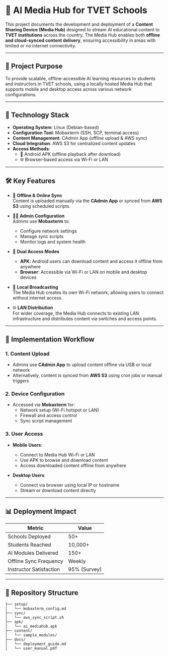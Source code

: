  # 📡 AI Media Hub for TVET Schools

This project documents the development and deployment of a **Content Sharing Device (Media Hub)** designed to stream AI educational content to **TVET institutions** across the country. The Media Hub enables both **offline and cloud-synced content delivery**, ensuring accessibility in areas with limited or no internet connectivity.

---

## 🎯 Project Purpose

To provide scalable, offline-accessible AI learning resources to students and instructors in TVET schools, using a locally hosted Media Hub that supports mobile and desktop access across various network configurations.

---

## 🧰 Technology Stack

- **Operating System**: Linux (Debian-based)
- **Configuration Tool**: Mobaxterm (SSH, SCP, terminal access)
- **Content Management**: CAdmin App (offline upload & AWS sync)
- **Cloud Integration**: AWS S3 for centralized content updates
- **Access Methods**:
  - 📱 Android APK (offline playback after download)
  - 🌐 Browser-based access via Wi-Fi or LAN

---

## 🛠️ Key Features

- 🔄 **Offline & Online Sync**  
  Content is uploaded manually via the **CAdmin App** or synced from **AWS S3** using scheduled scripts.

- 🧑‍💻 **Admin Configuration**  
  Admins use **Mobaxterm** to:
  - Configure network settings
  - Manage sync scripts
  - Monitor logs and system health

- 📲 **Dual Access Modes**  
  - **APK**: Android users can download content and access it offline from anywhere  
  - **Browser**: Accessible via Wi-Fi or LAN on mobile and desktop devices

- 📡 **Local Broadcasting**  
  The Media Hub creates its own Wi-Fi network, allowing users to connect without internet access.

- 🌐 **LAN Distribution**  
  For wider coverage, the Media Hub connects to existing LAN infrastructure and distributes content via switches and access points.

---

## 🧪 Implementation Workflow

### 1. Content Upload
- Admins use **CAdmin App** to upload content offline via USB or local network
- Alternatively, content is synced from **AWS S3** using cron jobs or manual triggers

### 2. Device Configuration
- Accessed via **Mobaxterm** for:
  - Network setup (Wi-Fi hotspot or LAN)
  - Firewall and access control
  - Sync script management

### 3. User Access
- **Mobile Users**:
  - Connect to Media Hub Wi-Fi or LAN
  - Use APK to browse and download content
  - Access downloaded content offline from anywhere

- **Desktop Users**:
  - Connect via browser using local IP or hostname
  - Stream or download content directly

---

## 📊 Deployment Impact

| Metric                     | Value              |
|---------------------------|--------------------|
| Schools Deployed          | 50+                |
| Students Reached          | 10,000+            |
| AI Modules Delivered      | 150+               |
| Offline Sync Frequency    | Weekly             |
| Instructor Satisfaction   | 95% (Survey)       |

---

## 📁 Repository Structure

```plaintext
├── setup/
│   └── mobaxterm_config.md
├── sync/
│   └── aws_sync_script.sh
├── apk/
│   └── ai_mediahub.apk
├── content/
│   └── sample_modules/
├── docs/
│   └── deployment_guide.md
│   └── user_manual.pdf
